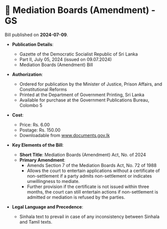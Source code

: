 # 📄  Mediation Boards (Amendment) - GS

Bill published on **2024-07-09**.

- **Publication Details**: 
  - Gazette of the Democratic Socialist Republic of Sri Lanka
  - Part II, July 05, 2024 (issued on 09.07.2024)
  - Mediation Boards (Amendment) Bill

- **Authorization**:
  - Ordered for publication by the Minister of Justice, Prison Affairs, and Constitutional Reforms
  - Printed at the Department of Government Printing, Sri Lanka
  - Available for purchase at the Government Publications Bureau, Colombo 5

- **Cost**:
  - Price: Rs. 6.00
  - Postage: Rs. 150.00
  - Downloadable from www.documents.gov.lk

- **Key Elements of the Bill**:
  - **Short Title**: Mediation Boards (Amendment) Act, No. of 2024
  - **Primary Amendment**:
    - Amends Section 7 of the Mediation Boards Act, No. 72 of 1988
    - Allows the court to entertain applications without a certificate of non-settlement if a party admits non-settlement or indicates unwillingness to mediate.
    - Further provision if the certificate is not issued within three months, the court can still entertain actions if non-settlement is admitted or mediation is refused by the parties.

- **Legal Language and Precedence**:
  - Sinhala text to prevail in case of any inconsistency between Sinhala and Tamil texts.
